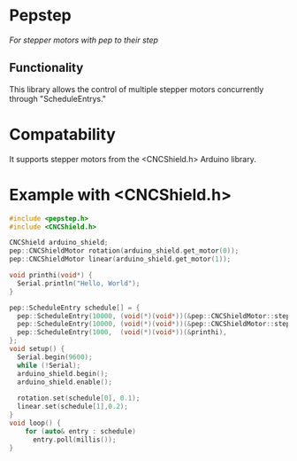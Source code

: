 # Pepstep
_For stepper motors with pep to their step_

## Functionality

This library allows the control of multiple stepper motors concurrently through "ScheduleEntrys."


# Compatability
It supports stepper motors from the <CNCShield.h> Arduino library.

# Example with <CNCShield.h>
```cpp
#include <pepstep.h>
#include <CNCShield.h>

CNCShield arduino_shield;
pep::CNCShieldMotor rotation(arduino_shield.get_motor(0));
pep::CNCShieldMotor linear(arduino_shield.get_motor(1));

void printhi(void*) {
  Serial.println("Hello, World");
}

pep::ScheduleEntry schedule[] = {
  pep::ScheduleEntry(10000, (void(*)(void*))(&pep::CNCShieldMotor::step), (void*)&rotation),
  pep::ScheduleEntry(10000, (void(*)(void*))(&pep::CNCShieldMotor::step), (void*)&linear  ),
  pep::ScheduleEntry(1000,  (void(*)(void*))(&printhi),                   NULL            ),
};
void setup() {
  Serial.begin(9600);
  while (!Serial);
  arduino_shield.begin();
  arduino_shield.enable();
  
  rotation.set(schedule[0], 0.1);
  linear.set(schedule[1],0.2);
}
void loop() {
    for (auto& entry : schedule)
      entry.poll(millis());
}
```

